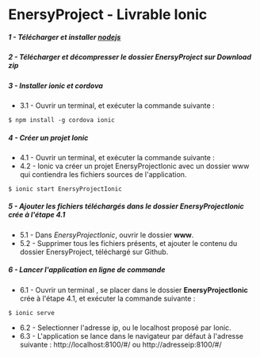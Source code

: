 # EnersyProject - Livrable Ionic

##### 1 - Télécharger et installer [nodejs](https://nodejs.org/ "NodeJs")

##### 2 - Télécharger et décompresser le dossier EnersyProject sur *Download zip*

##### 3 - Installer ionic et cordova
 * 3.1 - Ouvrir un terminal, et exécuter la commande suivante :
```
$ npm install -g cordova ionic
```

##### 4 - Créer un projet Ionic
 * 4.1 - Ouvrir un terminal, et exécuter la commande suivante :
 * 4.2 - Ionic va créer un projet EnersyProjectIonic avec un dossier www qui contiendra les fichiers sources de l'application.
```
$ ionic start EnersyProjectIonic
```

##### 5 - Ajouter les fichiers téléchargés dans le dossier *EnersyProjectIonic* crée à l'étape 4.1
  * 5.1 - Dans *EnersyProjectIonic*, ouvrir le dossier <strong>www</strong>.
  * 5.2 - Supprimer tous les fichiers présents, et ajouter le contenu du dossier EnersyProject, téléchargé sur Github.

##### 6 - Lancer l'application en ligne de commande 
  * 6.1 - Ouvrir un terminal , se placer dans le dossier <strong>EnersyProjectIonic</strong> crée à l'étape 4.1, et exécuter la commande suivante :
```
$ ionic serve
```
* 6.2 - Selectionner l'adresse ip, ou le localhost proposé par Ionic.
* 6.3 - L'application se lance dans le navigateur par défaut à l'adresse suivante : 
  http://localhost:8100/#/ ou http://adresseip:8100/#/
